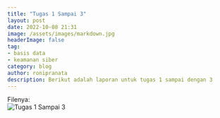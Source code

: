 ```yaml
---
title: "Tugas 1 Sampai 3"
layout: post
date: 2022-10-08 21:31
image: /assets/images/markdown.jpg
headerImage: false
tag:
- basis data
- keamanan siber
category: blog
author: ronipranata
description: Berikut adalah laporan untuk tugas 1 sampai dengan 3
---
```


Filenya:  
![Tugas 1 Sampai 3]()
